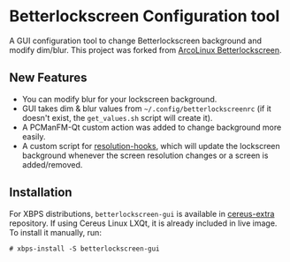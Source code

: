 # Betterlockscreen Configuration tool
A GUI configuration tool to change Betterlockscreen background and modify dim/blur. 
This project was forked from <a href="https://github.com/arcolinux/arcolinux-betterlockscreen">ArcoLinux Betterlockscreen</a>.

## New Features
- You can modify blur for your lockscreen background.
- GUI takes dim & blur values from <code>~/.config/betterlockscreenrc</code> (if it doesn't exist, the <code>get_values.sh</code> script will create it).
- A PCManFM-Qt custom action was added to change background more easily.
- A custom script for <a href="https://github.com/CereusLinuxProject/resolution-hooks">resolution-hooks</a>, which will update the lockscreen background whenever the screen resolution changes or a screen is added/removed.

## Installation
For XBPS distributions, <code>betterlockscreen-gui</code> is available in <a href="https://sourceforge.net/projects/cereus-linux/files/repos/cereus-extra/">cereus-extra</a> repository. If using Cereus Linux LXQt, it is already included in live image. To install it manually, run:

    # xbps-install -S betterlockscreen-gui
